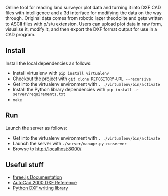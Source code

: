 Online tool for reading land surveyor plot data and turning it into DXF CAD files with intelligence and a 3d interface for modifying the data on the way through. Original data comes from robotic lazer theodolite and gets written to ASCII files with p/s/u extension. Users can upload plot data in raw form, visualise it, modify it, and then export the DXF format output for use in a CAD program.

Install
-------

Install the local dependencies as follows:

 * Install virtualenv with `pip install virtualenv`
 * Checkout the project with `git clone REPOSITORY-URL --recursive`
 * Get into the virtualenv environment with `. ./virtualenv/bin/activate`
 * Install the Python library dependencies with `pip install -r server/requirements.txt`
 * `make`

Run
---

Launch the server as follows:

 * Get into the virtualenv environment with `. ./virtualenv/bin/activate`
 * Launch the server with `./server/manage.py runserver`
 * Browse to <http://localhost:8000/>

Useful stuff
------------

 * [three.js Documentation](http://threejs.org/docs/)
 * [AutoCad 2000 DXF Reference](http://www.autodesk.com/techpubs/autocad/acad2000/dxf/)
 * [Python DXF writing library](http://pythonhosted.org/dxfwrite/index.html)


